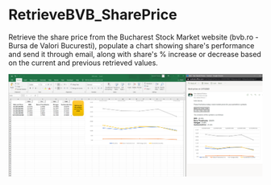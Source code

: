 # RetrieveBVB_SharePrice
Retrieve the share price from the Bucharest Stock Market website (bvb.ro - Bursa de Valori Bucuresti), populate a chart showing share's performance and send it through email, along with share's % increase or decrease based on the current and previous retrieved values.

<a><img src="Capture.PNG"/></a>
